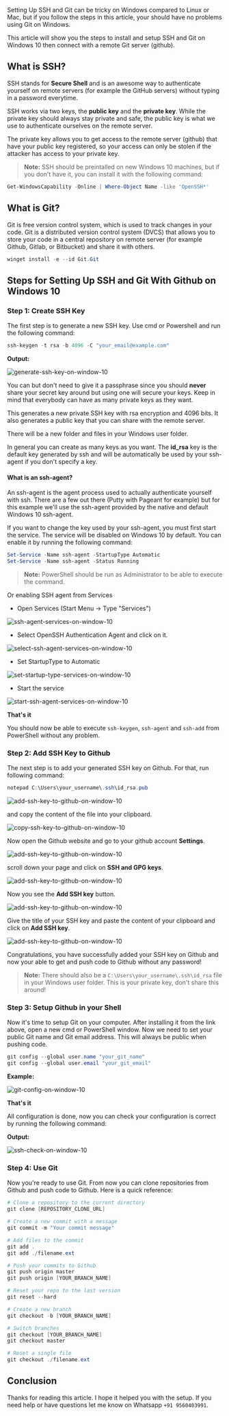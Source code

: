 Setting Up SSH and Git can be tricky on Windows compared to Linux or Mac, but if you follow the steps in this article, your should have no problems using Git on Windows.

This article will show you the steps to install and setup SSH and Git on Windows 10 then connect with a remote Git server (github).

## What is SSH?

SSH stands for **Secure Shell** and is an awesome way to authenticate yourself on remote servers (for example the GitHub servers) without typing in a password everytime.

SSH works via two keys, the **public key** and the **private key**. While the private key should always stay private and safe, the public key is what we use to authenticate ourselves on the remote server.

The private key allows you to get access to the remote server (github) that have your public key registered, so your access can only be stolen if the attacker has access to your private key.

> **Note:** SSH should be preintalled on new Windows 10 machines, but if you don't have it, you can install it with the following command:

```powershell
Get-WindowsCapability -Online | Where-Object Name -like 'OpenSSH*'
```

## What is Git?

Git is free version control system, which is used to track changes in your code. Git is a distributed version control system (DVCS) that allows you to store your code in a central repository on remote server (for example Github, Gitlab, or Bitbucket) and share it with others.


```powershell
winget install -e --id Git.Git
```

## Steps for Setting Up SSH and Git With Github on Windows 10

### Step 1: Create SSH Key

The first step is to generate a new SSH key. Use cmd or Powershell and run the following command:

```powershell
ssh-keygen -t rsa -b 4096 -C "your_email@example.com"
```

**Output:**

![generate-ssh-key-on-window-10](https://www.hkrhasan.com/_next/image?url=%2Fstatic%2Fimages%2Fgithub%2Fssh_and_git_on_window10%2Fssh_and_git_on_window10-2.png&w=1920&q=75)

You can but don't need to give it a passphrase since you should **never** share your secret key around but using one will secure your keys. Keep in mind that everybody can have as many private keys as they want.

This generates a new private SSH key with rsa encryption and 4096 bits. It also generates a public key that you can share with the remote server.

There will be a new folder and files in your Windows user folder.

In general you can create as many keys as you want. The **id\_rsa** key is the default key generated by ssh and will be automatically be used by your ssh-agent if you don't specify a key.

#### What is an ssh-agent?

An ssh-agent is the agent process used to actually authenticate yourself with ssh. There are a few out there (Putty with Pageant for example) but for this example we'll use the ssh-agent provided by the native and default Windows 10 ssh-agent.

If you want to change the key used by your ssh-agent, you must first start the service. The service will be disabled on Windows 10 by default. You can enable it by running the following command:

```powershell
Set-Service -Name ssh-agent -StartupType Automatic
Set-Service -Name ssh-agent -Status Running
```

> **Note:** PowerShell should be run as Administrator to be able to execute the command.

Or enabling SSH agent from Services

- Open Services (Start Menu -> Type "Services")

![ssh-agent-services-on-window-10](https://www.hkrhasan.com/_next/image?url=%2Fstatic%2Fimages%2Fgithub%2Fssh_and_git_on_window10%2Fssh_and_git_on_window10-3.png&w=3840&q=75)

- Select OpenSSH Authentication Agent and click on it.

![select-ssh-agent-services-on-window-10](https://www.hkrhasan.com/_next/image?url=%2Fstatic%2Fimages%2Fgithub%2Fssh_and_git_on_window10%2Fssh_and_git_on_window10-4.png&w=2048&q=75)

- Set StartupType to Automatic

![set-startup-type-services-on-window-10](https://www.hkrhasan.com/_next/image?url=%2Fstatic%2Fimages%2Fgithub%2Fssh_and_git_on_window10%2Fssh_and_git_on_window10-5.png&w=2048&q=75)

- Start the service

![start-ssh-agent-services-on-window-10](https://www.hkrhasan.com/_next/image?url=%2Fstatic%2Fimages%2Fgithub%2Fssh_and_git_on_window10%2Fssh_and_git_on_window10-6.png&w=2048&q=75)

**That's it**

You should now be able to execute `ssh-keygen`, `ssh-agent` and `ssh-add` from PowerShell without any problem.

### Step 2: Add SSH Key to Github

The next step is to add your generated SSH key on Github. For that, run following command:

```powershell
notepad C:\Users\your_username\.ssh\id_rsa.pub
```

![add-ssh-key-to-github-on-window-10](https://www.hkrhasan.com/_next/image?url=%2Fstatic%2Fimages%2Fgithub%2Fssh_and_git_on_window10%2Fssh_and_git_on_window10-7.png&w=1920&q=75)

and copy the content of the file into your clipboard.

![copy-ssh-key-to-github-on-window-10](https://www.hkrhasan.com/_next/image?url=%2Fstatic%2Fimages%2Fgithub%2Fssh_and_git_on_window10%2Fssh_and_git_on_window10-8.png&w=2048&q=75)

Now open the Github website and go to your github account **Settings**.

![add-ssh-key-to-github-on-window-10](https://www.hkrhasan.com/_next/image?url=%2Fstatic%2Fimages%2Fgithub%2Fssh_and_git_on_window10%2Fssh_and_git_on_window10-9.png&w=3840&q=75)

scroll down your page and click on **SSH and GPG keys**.

![add-ssh-key-to-github-on-window-10](https://www.hkrhasan.com/_next/image?url=%2Fstatic%2Fimages%2Fgithub%2Fssh_and_git_on_window10%2Fssh_and_git_on_window10-10.png&w=3840&q=75)

Now you see the **Add SSH key** button.

![add-ssh-key-to-github-on-window-10](https://www.hkrhasan.com/_next/image?url=%2Fstatic%2Fimages%2Fgithub%2Fssh_and_git_on_window10%2Fssh_and_git_on_window10-11.png&w=3840&q=75)

Give the title of your SSH key and paste the content of your clipboard and click on **Add SSH key**.

![add-ssh-key-to-github-on-window-10](https://www.hkrhasan.com/_next/image?url=%2Fstatic%2Fimages%2Fgithub%2Fssh_and_git_on_window10%2Fssh_and_git_on_window10-12.png&w=3840&q=75)

Congratulations, you have successfully added your SSH key on Github and now your able to get and push code to Github without any password!

> **Note:** There should also be a `C:\Users\your_username\.ssh\id_rsa` file in your Windows user folder. This is your private key, don't share this around!

### Step 3: Setup Github in your Shell

Now it's time to setup Git on your computer. After installing it from the link above, open a new cmd or PowerShell window. Now we need to set your public Git name and Git email address. This will always be public when pushing code.

```powershell
git config --global user.name "your_git_name"
git config --global user.email "your_git_email"
```

**Example:**

![git-config-on-window-10](https://www.hkrhasan.com/_next/image?url=%2Fstatic%2Fimages%2Fgithub%2Fssh_and_git_on_window10%2Fssh_and_git_on_window10-14.png&w=1920&q=75)

**That's it**

All configuration is done, now you can check your configuration is correct by running the following command:

**Output:**

![ssh-check-on-window-10](https://www.hkrhasan.com/_next/image?url=%2Fstatic%2Fimages%2Fgithub%2Fssh_and_git_on_window10%2Fssh_and_git_on_window10-13.png&w=1920&q=75)

### Step 4: Use Git

Now you're ready to use Git. From now you can clone repositories from Github and push code to Github. Here is a quick reference:

```powershell
# Clone a repository to the current directory
git clone [REPOSITORY_CLONE_URL]

# Create a new commit with a message
git commit -m "Your commit message"

# Add files to the commit
git add .
git add ./filename.ext

# Push your commits to Github
git push origin master
git push origin [YOUR_BRANCH_NAME]

# Reset your repo to the last version
git reset --hard

# Create a new branch
git checkout -b [YOUR_BRANCH_NAME]

# Switch branches
git checkout [YOUR_BRANCH_NAME]
git checkout master

# Reset a single file
git checkout ./filename.ext
```

## Conclusion

Thanks for reading this article. I hope it helped you with the setup. If you need help or have questions let me know on Whatsapp `+91 9560403991`.